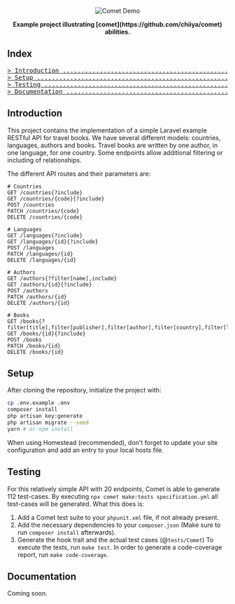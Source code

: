 <p align="center"><img src="https://i.postimg.cc/0QZsGfyb/comet-demo-logo.png" alt="Comet Demo"></p>
<p align="center"><strong>Example project illustrating  [comet](https://github.com/chiiya/comet) abilities.</strong></p>

## Index
<pre>
<a href="#introduction"
>> Introduction .....................................................................</a>
<a href="#setup"
>> Setup ............................................................................</a>
<a href="#testing"
>> Testing ..........................................................................</a>
<a href="#documentation"
>> Documentation ....................................................................</a>
</pre>

## Introduction
This project contains the implementation of a simple Laravel example RESTful API for travel books.
We have several different models: countries, languages, authors and books. Travel books are written by one author,
in one language, for one country. Some endpoints allow additional filtering or including of relationships.

The different API routes and their parameters are:
```http request
# Countries
GET /countries{?include}
GET /countries/{code}{?include}
POST /countries
PATCH /countries/{code}
DELETE /countries/{code}

# Languages
GET /languages{?include}
GET /languages/{id}{?include}
POST /languages
PATCH /languages/{id}
DELETE /languages/{id}

# Authors
GET /authors{?filter[name],include}
GET /authors/{id}{?include}
POST /authors
PATCH /authors/{id}
DELETE /authors/{id}

# Books
GET /books{?filter[title],filter[publisher],filter[author],filter[country],filter[language],include}
GET /books/{id}{?include}
POST /books
PATCH /books/{id}
DELETE /books/{id}
```

## Setup
After cloning the repository, initialize the project with:
```bash
cp .env.example .env
composer install
php artisan key:generate
php artisan migrate --seed
yarn # or npm install
```
When using Homestead (recommended), don't forget to update your site configuration and add an entry to your local hosts file.

## Testing
For this relatively simple API with 20 endpoints, Comet is able to generate 112 test-cases.
By executing `npx comet make:tests specification.yml` all test-cases will be generated. What this does is: 
1. Add a Comet test suite to your `phpunit.xml` file, if not already present.
2. Add the necessary dependencies to your `composer.json` (Make sure to run `composer install` afterwards).
3. Generate the hook trait and the actual test cases (@`tests/Comet`)
To execute the tests, run `make test`. In order to generate a code-coverage report, run `make code-coverage`.

## Documentation
Coming soon.
